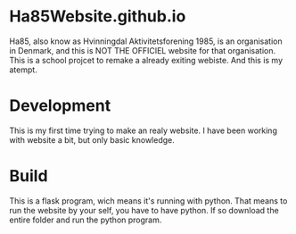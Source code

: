 # Ha85Website.github.io


Ha85, also know as Hvinningdal Aktivitetsforening 1985, is an organisation in Denmark, and this is NOT THE OFFICIEL website for that organisation. This is a school projcet to remake a already exiting webiste. And this is my atempt.

<h1>Development</h1>
This is my first time trying to make an realy website. I have been working with website a bit, but only basic knowledge.

<h1>Build</h1>
This is a flask program, wich means it's running with python. That means to run the website by your self, you have to have python. If so download the entire folder and run the python program.
